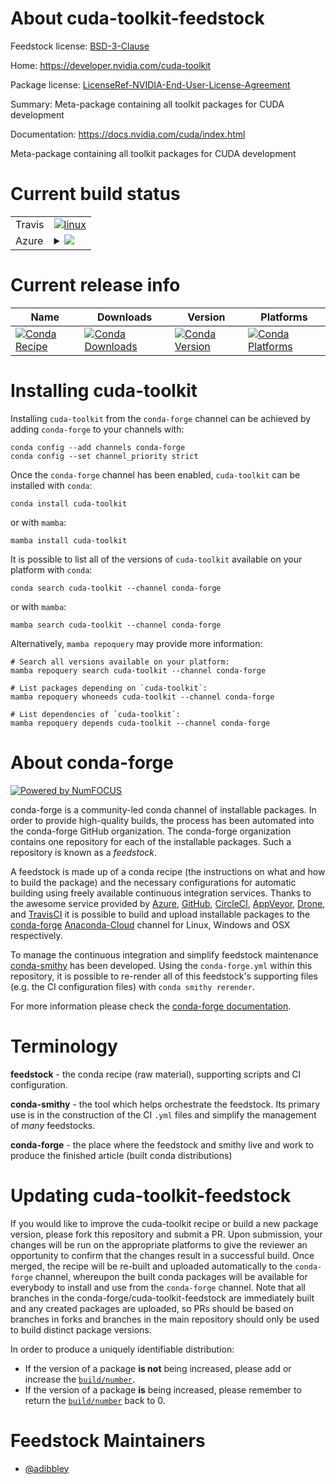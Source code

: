 About cuda-toolkit-feedstock
============================

Feedstock license: [BSD-3-Clause](https://github.com/conda-forge/cuda-toolkit-feedstock/blob/main/LICENSE.txt)

Home: https://developer.nvidia.com/cuda-toolkit

Package license: [LicenseRef-NVIDIA-End-User-License-Agreement](https://docs.nvidia.com/cuda/eula/index.html)

Summary: Meta-package containing all toolkit packages for CUDA development

Documentation: https://docs.nvidia.com/cuda/index.html

Meta-package containing all toolkit packages for CUDA development


Current build status
====================


<table><tr>
    <td>Travis</td>
    <td>
      <a href="https://app.travis-ci.com/conda-forge/cuda-toolkit-feedstock">
        <img alt="linux" src="https://img.shields.io/travis/com/conda-forge/cuda-toolkit-feedstock/main.svg?label=Linux">
      </a>
    </td>
  </tr>
    
  <tr>
    <td>Azure</td>
    <td>
      <details>
        <summary>
          <a href="https://dev.azure.com/conda-forge/feedstock-builds/_build/latest?definitionId=20480&branchName=main">
            <img src="https://dev.azure.com/conda-forge/feedstock-builds/_apis/build/status/cuda-toolkit-feedstock?branchName=main">
          </a>
        </summary>
        <table>
          <thead><tr><th>Variant</th><th>Status</th></tr></thead>
          <tbody><tr>
              <td>linux_64</td>
              <td>
                <a href="https://dev.azure.com/conda-forge/feedstock-builds/_build/latest?definitionId=20480&branchName=main">
                  <img src="https://dev.azure.com/conda-forge/feedstock-builds/_apis/build/status/cuda-toolkit-feedstock?branchName=main&jobName=linux&configuration=linux%20linux_64_" alt="variant">
                </a>
              </td>
            </tr><tr>
              <td>linux_aarch64</td>
              <td>
                <a href="https://dev.azure.com/conda-forge/feedstock-builds/_build/latest?definitionId=20480&branchName=main">
                  <img src="https://dev.azure.com/conda-forge/feedstock-builds/_apis/build/status/cuda-toolkit-feedstock?branchName=main&jobName=linux&configuration=linux%20linux_aarch64_" alt="variant">
                </a>
              </td>
            </tr>
          </tbody>
        </table>
      </details>
    </td>
  </tr>
</table>

Current release info
====================

| Name | Downloads | Version | Platforms |
| --- | --- | --- | --- |
| [![Conda Recipe](https://img.shields.io/badge/recipe-cuda--toolkit-green.svg)](https://anaconda.org/conda-forge/cuda-toolkit) | [![Conda Downloads](https://img.shields.io/conda/dn/conda-forge/cuda-toolkit.svg)](https://anaconda.org/conda-forge/cuda-toolkit) | [![Conda Version](https://img.shields.io/conda/vn/conda-forge/cuda-toolkit.svg)](https://anaconda.org/conda-forge/cuda-toolkit) | [![Conda Platforms](https://img.shields.io/conda/pn/conda-forge/cuda-toolkit.svg)](https://anaconda.org/conda-forge/cuda-toolkit) |

Installing cuda-toolkit
=======================

Installing `cuda-toolkit` from the `conda-forge` channel can be achieved by adding `conda-forge` to your channels with:

```
conda config --add channels conda-forge
conda config --set channel_priority strict
```

Once the `conda-forge` channel has been enabled, `cuda-toolkit` can be installed with `conda`:

```
conda install cuda-toolkit
```

or with `mamba`:

```
mamba install cuda-toolkit
```

It is possible to list all of the versions of `cuda-toolkit` available on your platform with `conda`:

```
conda search cuda-toolkit --channel conda-forge
```

or with `mamba`:

```
mamba search cuda-toolkit --channel conda-forge
```

Alternatively, `mamba repoquery` may provide more information:

```
# Search all versions available on your platform:
mamba repoquery search cuda-toolkit --channel conda-forge

# List packages depending on `cuda-toolkit`:
mamba repoquery whoneeds cuda-toolkit --channel conda-forge

# List dependencies of `cuda-toolkit`:
mamba repoquery depends cuda-toolkit --channel conda-forge
```


About conda-forge
=================

[![Powered by
NumFOCUS](https://img.shields.io/badge/powered%20by-NumFOCUS-orange.svg?style=flat&colorA=E1523D&colorB=007D8A)](https://numfocus.org)

conda-forge is a community-led conda channel of installable packages.
In order to provide high-quality builds, the process has been automated into the
conda-forge GitHub organization. The conda-forge organization contains one repository
for each of the installable packages. Such a repository is known as a *feedstock*.

A feedstock is made up of a conda recipe (the instructions on what and how to build
the package) and the necessary configurations for automatic building using freely
available continuous integration services. Thanks to the awesome service provided by
[Azure](https://azure.microsoft.com/en-us/services/devops/), [GitHub](https://github.com/),
[CircleCI](https://circleci.com/), [AppVeyor](https://www.appveyor.com/),
[Drone](https://cloud.drone.io/welcome), and [TravisCI](https://travis-ci.com/)
it is possible to build and upload installable packages to the
[conda-forge](https://anaconda.org/conda-forge) [Anaconda-Cloud](https://anaconda.org/)
channel for Linux, Windows and OSX respectively.

To manage the continuous integration and simplify feedstock maintenance
[conda-smithy](https://github.com/conda-forge/conda-smithy) has been developed.
Using the ``conda-forge.yml`` within this repository, it is possible to re-render all of
this feedstock's supporting files (e.g. the CI configuration files) with ``conda smithy rerender``.

For more information please check the [conda-forge documentation](https://conda-forge.org/docs/).

Terminology
===========

**feedstock** - the conda recipe (raw material), supporting scripts and CI configuration.

**conda-smithy** - the tool which helps orchestrate the feedstock.
                   Its primary use is in the construction of the CI ``.yml`` files
                   and simplify the management of *many* feedstocks.

**conda-forge** - the place where the feedstock and smithy live and work to
                  produce the finished article (built conda distributions)


Updating cuda-toolkit-feedstock
===============================

If you would like to improve the cuda-toolkit recipe or build a new
package version, please fork this repository and submit a PR. Upon submission,
your changes will be run on the appropriate platforms to give the reviewer an
opportunity to confirm that the changes result in a successful build. Once
merged, the recipe will be re-built and uploaded automatically to the
`conda-forge` channel, whereupon the built conda packages will be available for
everybody to install and use from the `conda-forge` channel.
Note that all branches in the conda-forge/cuda-toolkit-feedstock are
immediately built and any created packages are uploaded, so PRs should be based
on branches in forks and branches in the main repository should only be used to
build distinct package versions.

In order to produce a uniquely identifiable distribution:
 * If the version of a package **is not** being increased, please add or increase
   the [``build/number``](https://docs.conda.io/projects/conda-build/en/latest/resources/define-metadata.html#build-number-and-string).
 * If the version of a package **is** being increased, please remember to return
   the [``build/number``](https://docs.conda.io/projects/conda-build/en/latest/resources/define-metadata.html#build-number-and-string)
   back to 0.

Feedstock Maintainers
=====================

* [@adibbley](https://github.com/adibbley/)

